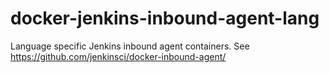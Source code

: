 # docker-jenkins-inbound-agent-lang
Language specific Jenkins inbound agent containers. See https://github.com/jenkinsci/docker-inbound-agent/
